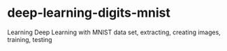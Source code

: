 # deep-learning-digits-mnist
Learning Deep Learning with MNIST data set, extracting, creating images, training, testing
